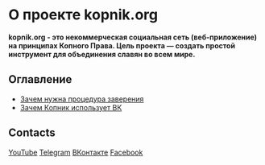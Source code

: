 # О проекте kopnik.org

**kopnik.org - это некоммерческая социальная сеть (веб-приложение) на принципах Копного Права. Цель проекта — создать простой инструмент для объединения славян во всем мире.**

## Оглавление

- [Зачем нужна процедура заверения](witness/readme.md)
- [Зачем Копник использует ВК](vk/readme.md)

[comment]: <> (- [Наши контакты]&#40;#Наши-контакты&#41;)

## Contacts

[YouTube](https://www.youtube.com/channel/UCJRtg8s94PTFXEfZ6sEnlGw) [Telegram](https://t.me/kopnik_org) [ВКонтакте](https://vk.com/kopnik_org) [Facebook](https://www.facebook.com/kopnik.org)

